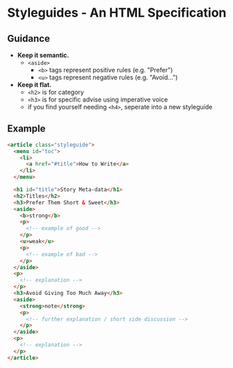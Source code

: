 # Styleguides - An HTML Specification

## Guidance

- __Keep it semantic.__ 
  - `<aside>`
    - `<b>` tags represent positive rules (e.g. "Prefer") 
    - `<u>` tags represent negative rules (e.g. "Avoid...")
- __Keep it flat.__
  - `<h2>` is for category
  - `<h3>` is for specific advise using imperative voice
  - if you find yourself needing `<h4>`, seperate into a new styleguide

## Example

```html
<article class="styleguide">
  <menu id="toc">
    <li>
      <a href="#title">How to Write</a>
    </li>
  </menu>

  <h1 id="title">Story Meta-data</h1>
  <h2>Titles</h2> 
  <h3>Prefer Them Short & Sweet</h3>
  <aside>
    <b>strong</b>
    <p>
      <!-- example of good -->
    </p>
    <u>weak</u>
    <p>
      <!-- example of bad -->
    </p>        
  </aside>
  <p>
    <!-- explanation -->
  </p>
  <h3>Avoid Giving Too Much Away</h3>
  <aside>
    <strong>note</strong>
    <p>
      <!-- further explanation / short side discussion -->
    </p>
  </aside>
  <p>
    <!-- explanation -->
  </p>
</article>
```

